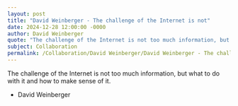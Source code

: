 ```yaml
---
layout: post
title: "David Weinberger - The challenge of the Internet is not"
date: 2024-12-28 12:00:00 -0000
author: David Weinberger
quote: "The challenge of the Internet is not too much information, but what to do with it and how to make sense of it."
subject: Collaboration
permalink: /Collaboration/David Weinberger/David Weinberger - The challenge of the Internet is not
---
```


The challenge of the Internet is not too much information, but what to do with it and how to make sense of it.

- David Weinberger
